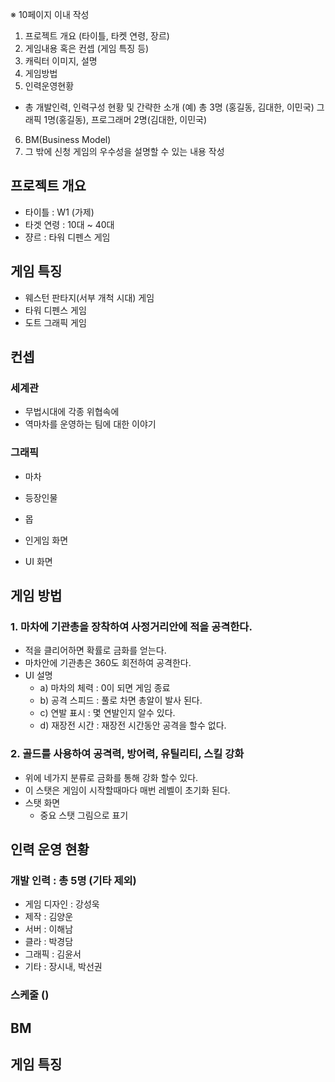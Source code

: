 ※ 10페이지 이내 작성
1) 프로젝트 개요 (타이틀, 타켓 연령, 장르)
2) 게임내용 혹은 컨셉 (게임 특징 등)
3) 캐릭터 이미지, 설명
4) 게임방법
5) 인력운영현황
 - 총 개발인력, 인력구성 현황 및 간략한 소개
 (예) 총 3명 (홍길동, 김대한, 이민국)
 그래픽 1명(홍길동), 프로그래머 2명(김대한, 이민국)
6) BM(Business Model)
7) 그 밖에 신청 게임의 우수성을 설명할 수 있는 내용 작성


## 프로젝트 개요

- 타이틀 : W1 (가제)
- 타겟 연령 : 10대 ~ 40대 
- 쟝르 : 타워 디펜스 게임 

## 게임 특징

- 웨스턴 판타지(서부 개척 시대) 게임
- 타워 디펜스 게임
- 도트 그래픽 게임

## 컨셉
### 세계관
- 무법시대에 각종 위협속에 
- 역마차를 운영하는 팀에 대한 이야기
  
### 그래픽
- 마차
- 등장인물
- 몹

- 인게임 화면
- UI 화면

## 게임 방법
### 1. 마차에 기관총을 장착하여 사정거리안에 적을 공격한다.
  - 적을 클리어하면 확률로 금화를 얻는다.
  - 마차안에 기관총은 360도 회전하여 공격한다.
  - UI 설명 
    - a) 마차의 체력 : 0이 되면 게임 종료
    - b) 공격 스피드 : 풀로 차면 총알이 발사 된다.
    - c) 연발 표시 : 몇 연발인지 알수 있다.
    - d) 재장전 시간 : 재장전 시간동안 공격을 할수 없다. 

### 2. 골드를 사용하여 공격력, 방어력, 유틸리티, 스킬 강화
  - 위에 네가지 분류로 금화를 통해 강화 할수 있다.
  - 이 스탯은 게임이 시작할때마다 매번 레벨이 초기화 된다. 
  - 스탯 화면
    - 중요 스탯 그림으로 표기


## 인력 운영 현황
### 개발 인력 : 총 5명 (기타 제외) 
  - 게임 디자인 : 강성욱
  - 제작 : 김양운
  - 서버 : 이해남
  - 클라 : 박경담
  - 그래픽 : 김윤서
  - 기타 : 장시내, 박선권

### 스케줄 ()

## BM

## 게임 특징

